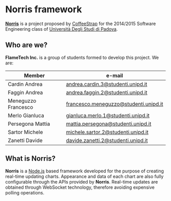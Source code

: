 # Norris framework

[**Norris**](http://www.math.unipd.it/~tullio/IS-1/2014/Progetto/C3.pdf) is a project proposed by [CoffeeStrap](http://www.coffeestrap.com/) for the 2014/2015 Software Engineering class of [Università Degli Studi di Padova](http://www.unipd.it).

## Who are we?

**FlameTech Inc.** is a group of students formed to develop this project.
We are:


| Member | e-mail |
| ------------- | ------------- |
| Cardin Andrea  | andrea.cardin.3@studenti.unipd.it |
| Faggin Andrea | andrea.faggin.2@studenti.unipd.it |
| Meneguzzo Francesco | francesco.meneguzzo@studenti.unipd.it |
| Merlo Gianluca | gianluca.merlo.1@studenti.unipd.it |
| Persegona Mattia | mattia.persegona@studenti.unipd.it |
| Sartor Michele | michele.sartor.2@studenti.unipd.it |
| Zanetti Davide | davide.zanetti.2@studenti.unipd.it |

## What is Norris?

**Norris** is a [Node.js](http://nodejs.org) based framework developed for the purpose of creating real-time updating charts. 
Appearance and data of each chart are also fully configurable through the APIs provided by **Norris**.
Real-time updates are obtained through WebSocket technology, therefore avoiding expensive polling operations.
